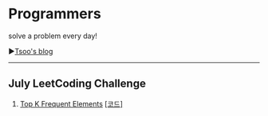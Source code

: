 # Programmers

solve a problem every day!

▶[Tsoo's blog](https://tsoo1014.tistory.com)

- - -

## July LeetCoding Challenge

1. [Top K Frequent Elements](https://tsoo1014.tistory.com/13?category=931909) [[코드]](https://github.com/taesu-park/LeetCode/tree/master/JulyLeetCodingChallenge/July_ex01.py)

